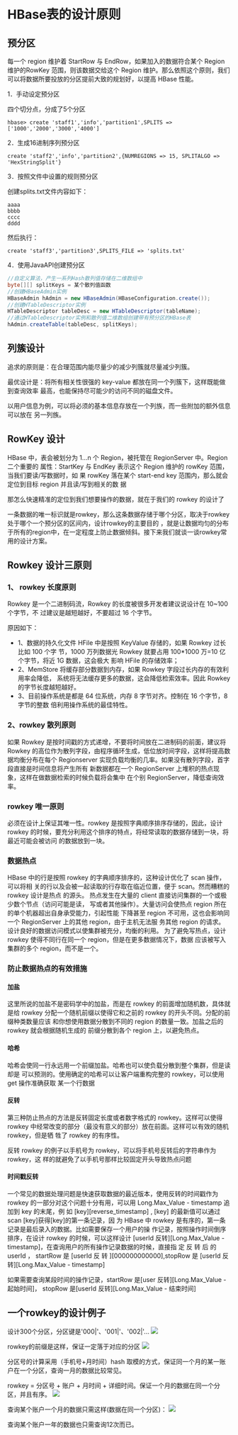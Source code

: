 # HBase表的设计原则

## 预分区
每一个 region 维护着 StartRow 与 EndRow，如果加入的数据符合某个 Region 维护的RowKey 范围，则该数据交给这个 Region 维护。那么依照这个原则，我们可以将数据所要投放的分区提前大致的规划好，以提高 HBase 性能。

1．手动设定预分区

四个切分点，分成了5个分区
```
hbase> create 'staff1','info','partition1',SPLITS => ['1000','2000','3000','4000']
```

2．生成16进制序列预分区
```
create 'staff2','info','partition2',{NUMREGIONS => 15, SPLITALGO => 'HexStringSplit'}
```

3．按照文件中设置的规则预分区

创建splits.txt文件内容如下：
```
aaaa
bbbb
cccc
dddd
```
然后执行：
```
create 'staff3','partition3',SPLITS_FILE => 'splits.txt'
```

4．使用JavaAPI创建预分区
```java
//自定义算法，产生一系列Hash散列值存储在二维数组中
byte[][] splitKeys = 某个散列值函数
//创建HBaseAdmin实例
HBaseAdmin hAdmin = new HBaseAdmin(HBaseConfiguration.create());
//创建HTableDescriptor实例
HTableDescriptor tableDesc = new HTableDescriptor(tableName);
//通过HTableDescriptor实例和散列值二维数组创建带有预分区的HBase表
hAdmin.createTable(tableDesc, splitKeys);
```

## 列簇设计
追求的原则是：在合理范围内能尽量少的减少列簇就尽量减少列簇。

最优设计是：将所有相关性很强的 key-value 都放在同一个列簇下，这样既能做到查询效率 最高，也能保持尽可能少的访问不同的磁盘文件。

以用户信息为例，可以将必须的基本信息存放在一个列族，而一些附加的额外信息可以放在 另一列族。

## RowKey 设计
HBase 中，表会被划分为 1...n 个 Region，被托管在 RegionServer 中。Region 二个重要的 属性：StartKey 与 EndKey 表示这个 Region 维护的 rowKey 范围，当我们要读/写数据时，如 果 rowKey 落在某个 start-end key 范围内，那么就会定位到目标 region 并且读/写到相关的数 据

那怎么快速精准的定位到我们想要操作的数据，就在于我们的 rowkey 的设计了

一条数据的唯一标识就是rowkey，那么这条数据存储于哪个分区，取决于rowkey处于哪个一个预分区的区间内，设计rowkey的主要目的 ，就是让数据均匀的分布于所有的region中，在一定程度上防止数据倾斜。接下来我们就谈一谈rowkey常用的设计方案。

## Rowkey 设计三原则

###  1、 rowkey 长度原则
Rowkey 是一个二进制码流，Rowkey 的长度被很多开发者建议说设计在 10~100 个字节，不 过建议是越短越好，不要超过 16 个字节。

原因如下：

* 1、数据的持久化文件 HFile 中是按照 KeyValue 存储的，如果 Rowkey 过长比如 100 个字 节，1000 万列数据光 Rowkey 就要占用 100*1000 万=10 亿个字节，将近 1G 数据，这会极大 影响 HFile 的存储效率；    
* 2、MemStore 将缓存部分数据到内存，如果 Rowkey 字段过长内存的有效利用率会降低， 系统将无法缓存更多的数据，这会降低检索效率。因此 Rowkey 的字节长度越短越好。    
* 3、目前操作系统是都是 64 位系统，内存 8 字节对齐。控制在 16 个字节，8 字节的整数 倍利用操作系统的最佳特性。  

### 2、rowkey 散列原则
如果 Rowkey 是按时间戳的方式递增，不要将时间放在二进制码的前面，建议将 Rowkey 的高位作为散列字段，由程序循环生成，低位放时间字段，这样将提高数据均衡分布在每个 Regionserver 实现负载均衡的几率。如果没有散列字段，首字段直接是时间信息将产生所有 新数据都在一个 RegionServer 上堆积的热点现象，这样在做数据检索的时候负载将会集中 在个别 RegionServer，降低查询效率。

### rowkey 唯一原则
必须在设计上保证其唯一性。rowkey 是按照字典顺序排序存储的，因此，设计 rowkey 的时候，要充分利用这个排序的特点，将经常读取的数据存储到一块，将最近可能会被访问 的数据放到一块。

### 数据热点
HBase 中的行是按照 rowkey 的字典顺序排序的，这种设计优化了 scan 操作，可以将相 关的行以及会被一起读取的行存取在临近位置，便于 scan。然而糟糕的 rowkey 设计是热点 的源头。 热点发生在大量的 client 直接访问集群的一个或极少数个节点（访问可能是读， 写或者其他操作）。大量访问会使热点 region 所在的单个机器超出自身承受能力，引起性能 下降甚至 region 不可用，这也会影响同一个 RegionServer 上的其他 region，由于主机无法服 务其他 region 的请求。 设计良好的数据访问模式以使集群被充分，均衡的利用。 为了避免写热点，设计 rowkey 使得不同行在同一个 region，但是在更多数据情况下，数据 应该被写入集群的多个 region，而不是一个。

### 防止数据热点的有效措施

#### 加盐
这里所说的加盐不是密码学中的加盐，而是在 rowkey 的前面增加随机数，具体就是给 rowkey 分配一个随机前缀以使得它和之前的 rowkey 的开头不同。分配的前缀种类数量应该 和你想使用数据分散到不同的 region 的数量一致。加盐之后的 rowkey 就会根据随机生成的 前缀分散到各个 region 上，以避免热点。

#### 哈希
哈希会使同一行永远用一个前缀加盐。哈希也可以使负载分散到整个集群，但是读却是 可以预测的。使用确定的哈希可以让客户端重构完整的 rowkey，可以使用 get 操作准确获取 某一个行数据


#### 反转
第三种防止热点的方法是反转固定长度或者数字格式的 rowkey。这样可以使得 rowkey 中经常改变的部分（最没有意义的部分）放在前面。这样可以有效的随机 rowkey，但是牺 牲了 rowkey 的有序性。

反转 rowkey 的例子以手机号为 rowkey，可以将手机号反转后的字符串作为 rowkey，这 样的就避免了以手机号那样比较固定开头导致热点问题

#### 时间戳反转
一个常见的数据处理问题是快速获取数据的最近版本，使用反转的时间戳作为 rowkey 的一部分对这个问题十分有用，可以用 Long.Max_Value - timestamp 追加到 key 的末尾，例 如 [key][reverse_timestamp] , [key] 的最新值可以通过 scan [key]获得[key]的第一条记录，因 为 HBase 中 rowkey 是有序的，第一条记录是最后录入的数据。比如需要保存一个用户的操 作记录，按照操作时间倒序排序，在设计 rowkey 的时候，可以这样设计 [userId 反转][Long.Max_Value - timestamp]，在查询用户的所有操作记录数据的时候，直接指 定 反 转 后 的 userId ， startRow 是 [userId 反 转 ][000000000000],stopRow 是 [userId 反 转][Long.Max_Value - timestamp]

如果需要查询某段时间的操作记录，startRow 是[user 反转][Long.Max_Value - 起始时间]， stopRow 是[userId 反转][Long.Max_Value - 结束时间]


## 一个rowkey的设计例子
设计300个分区，分区键是'000|'、'001|'、'002|'...
![](assets/markdown-img-paste-20200401225828661.png)

rowkey的前缀是这样，保证一定落于对应的分区
![](assets/markdown-img-paste-20200401225911252.png)

分区号的计算采用（手机号+月时间）hash 取模的方式，保证同一个月的某一账户在一个分区，查询一月的数据比较常见。

rowkey = 分区号 + 账户 + 月时间 + 详细时间。保证一个月的数据在同一个分区，并且有序。
![](assets/markdown-img-paste-20200401230027930.png)

查询某个账户一个月的数据只需这样(数据在同一个分区)：
![](assets/markdown-img-paste-20200401230726832.png)

查询某个账户一年的数据也只需查询12次而已。

